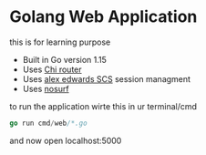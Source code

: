 # Golang Web Application 
this is for learning purpose 
- Built in Go version 1.15
- Uses [Chi router](https://github.com/go-chi/chi/v5)
- Uses [alex edwards SCS](https://github.com/alexedwards/scs/v2) session managment
- Uses [nosurf](github.com/justinas/nosurf)

to run the application wirte this in ur terminal/cmd
```go
go run cmd/web/*.go
```
and now open localhost:5000